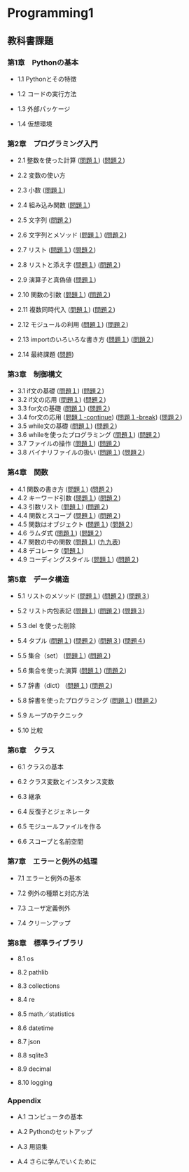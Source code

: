 # Programming1

## 教科書課題

### 第1章　Pythonの基本

* 1.1 Pythonとその特徴

* 1.2 コードの実行方法

* 1.3 外部パッケージ

* 1.4 仮想環境

### 第2章　プログラミング入門

* 2.1 整数を使った計算
([問題１](CHAPTER02/Q2_1_1.py))
([問題２](CHAPTER02/Q2_1_2.py))
* 2.2 変数の使い方

* 2.3 小数
([問題１](CHAPTER02/Q2_3_1.py))
* 2.4 組み込み関数
([問題１](CHAPTER02/Q2_4_1.py))
* 2.5 文字列
([問題２](CHAPTER02/Q2_5_2.py))
* 2.6 文字列とメソッド
([問題１](CHAPTER02/Q2_6_1.py))
([問題２](CHAPTER02/Q2_6_2.py))
* 2.7 リスト
([問題１](CHAPTER02/Q2_7_1.py))
([問題２](CHAPTER02/Q2_7_2.py))
* 2.8 リストと添え字
([問題１](CHAPTER02/Q2_8_1.py))
([問題２](CHAPTER02/Q2_8_2.py))
* 2.9 演算子と真偽値
([問題１](CHAPTER02/Q2_9_1.py))
* 2.10 関数の引数
([問題１](CHAPTER02/Q2_10_1.py))
([問題２](CHAPTER02/Q2_10_2.py))
* 2.11 複数同時代入
([問題１](CHAPTER02/Q2_11_1.py))
([問題２](CHAPTER02/Q2_11_2.py))
* 2.12 モジュールの利用
([問題１](CHAPTER02/Q2_12_1.py))
([問題２](CHAPTER02/Q2_12_2.py))
* 2.13 importのいろいろな書き方
([問題１](CHAPTER02/Q2_13_1.py))
([問題２](CHAPTER02/Q2_13_2.py))
* 2.14 最終課題
([問題](CHAPTER02/Q2_final.py))
### 第3章　制御構文

* 3.1 if文の基礎
([問題１](CHAPTER03/Q3_1_1.py))
([問題２](CHAPTER03/Q3_1_2.py))
* 3.2 if文の応用
([問題１](CHAPTER03/Q3_2_1.py))
([問題２](CHAPTER03/Q3_2_2.py))
* 3.3 for文の基礎
([問題１](CHAPTER03/Q3_3_1.py))
([問題２](CHAPTER03/Q3_3_2.py))
* 3.4 for文の応用
([問題１-continue](CHAPTER03/Q3_4_1_continue.py))
([問題１-break](CHAPTER03/Q3_4_1_break.py))
([問題２](CHAPTER03/Q3_4_2.py))
* 3.5 while文の基礎
([問題１](CHAPTER03/Q3_5_1.py))
([問題２](CHAPTER03/Q3_5_2.py))
* 3.6 whileを使ったプログラミング
([問題１](CHAPTER03/Q3_6_1.py))
([問題２](CHAPTER03/Q3_6_2.py))
* 3.7 ファイルの操作
([問題１](CHAPTER03/Q3_7_1.py))
([問題２](CHAPTER03/Q3_7_2.py))
* 3.8 バイナリファイルの扱い
([問題１](CHAPTER03/Q3_8_1.py))
([問題２](CHAPTER03/Q3_8_2.py))
### 第4章　関数

* 4.1 関数の書き方
([問題１](CHAPTER04/Q4_1_1.py))
([問題２](CHAPTER04/Q4_1_2.py))
* 4.2 キーワード引数
([問題１](CHAPTER04/Q4_2_1.py))
([問題２](CHAPTER04/Q4_2_2.py))
* 4.3 引数リスト
([問題１](CHAPTER04/Q4_3_1.py))
([問題２](CHAPTER04/Q4_3_2.py))
* 4.4 関数とスコープ
([問題１](CHAPTER04/Q4_4_1.py))
([問題２](CHAPTER04/Q4_4_2.py))
* 4.5 関数はオブジェクト
([問題１](CHAPTER04/Q4_5_1.py))
([問題２](CHAPTER04/Q4_5_2.py))
* 4.6 ラムダ式
([問題１](CHAPTER04/Q4_6_1.py))
([問題２](CHAPTER04/Q4_6_2.py))
* 4.7 関数の中の関数
([問題１](CHAPTER04/Q4_7_1.py))
([九九表](CHAPTER04/Q4_kuku.py))
* 4.8 デコレータ
([問題１](CHAPTER04/Q4_8_1.py))
* 4.9 コーディングスタイル
([問題１](CHAPTER04/Q4_9_1.py))
([問題２](CHAPTER04/Q4_9_2.py))
### 第5章　データ構造

* 5.1 リストのメソッド
([問題１](CHAPTER05/Q5_1_1.py))
([問題２](CHAPTER05/Q5_1_2.py))
([問題３](CHAPTER05/Q5_1_3.py))
* 5.2 リスト内包表記
([問題１](CHAPTER05/Q5_2_1.py))
([問題２](CHAPTER05/Q5_2_2.py))
([問題３](CHAPTER05/Q5_2_3.py))
* 5.3 del を使った削除

* 5.4 タプル
([問題１](CHAPTER05/Q5_4_1.py))
([問題２](CHAPTER05/Q5_4_2.py))
([問題３](CHAPTER05/Q5_4_3.py))
([問題４](CHAPTER05/Q5_4_4.py))
* 5.5 集合（set）
([問題１](CHAPTER05/Q5_5_1.py))
([問題２](CHAPTER05/Q5_5_2.py))
* 5.6 集合を使った演算
([問題１](CHAPTER05/Q5_6_1.py))
([問題２](CHAPTER05/Q5_6_2.py))
* 5.7 辞書（dict）
([問題１](CHAPTER05/Q5_7_1.py))
([問題２](CHAPTER05/Q5_7_2.py))
* 5.8 辞書を使ったプログラミング
([問題１](CHAPTER05/Q5_8_1.py))
([問題２](CHAPTER05/Q5_8_2.py))
* 5.9 ループのテクニック

* 5.10 比較

### 第6章　クラス

* 6.1 クラスの基本

* 6.2 クラス変数とインスタンス変数

* 6.3 継承

* 6.4 反復子とジェネレータ

* 6.5 モジュールファイルを作る

* 6.6 スコープと名前空間

### 第7章　エラーと例外の処理

* 7.1 エラーと例外の基本

* 7.2 例外の種類と対応方法

* 7.3 ユーザ定義例外

* 7.4 クリーンアップ

### 第8章　標準ライブラリ

* 8.1 os

* 8.2 pathlib

* 8.3 collections

* 8.4 re

* 8.5 math／statistics

* 8.6 datetime

* 8.7 json

* 8.8 sqlite3

* 8.9 decimal

* 8.10 logging

### Appendix

* A.1 コンピュータの基本

* A.2 Pythonのセットアップ

* A.3 用語集

* A.4 さらに学んでいくために
